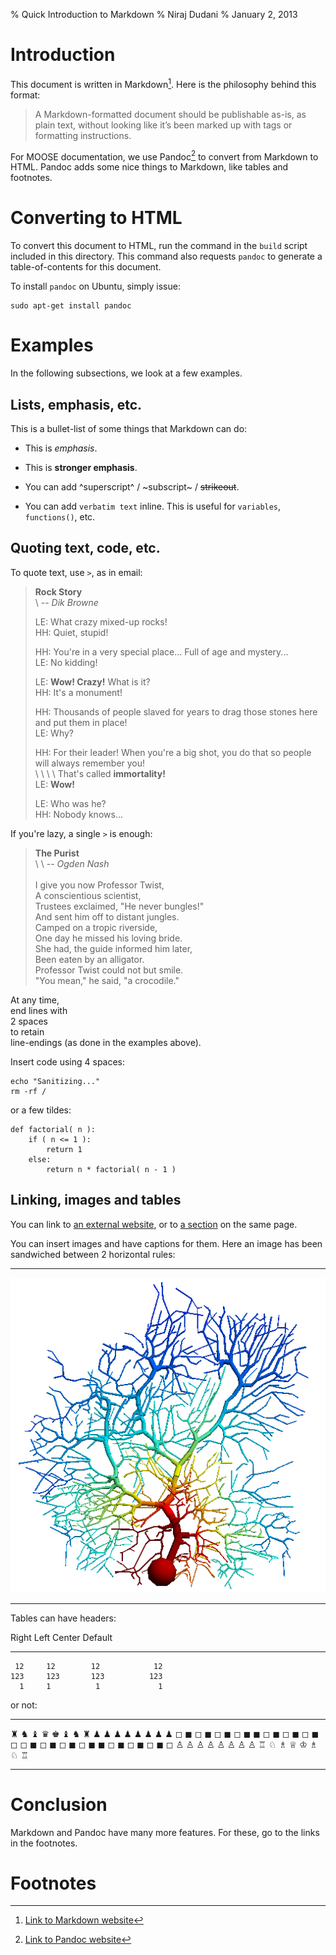 % Quick Introduction to Markdown
% Niraj Dudani
% January 2, 2013

# Introduction

This document is written in Markdown[^markdown]. Here is the philosophy behind
this format:

> A Markdown-formatted document should be publishable as-is, as plain text, 
> without looking like it’s been marked up with tags or formatting 
> instructions. 

For MOOSE documentation, we use Pandoc[^pandoc] to convert from Markdown to
HTML. Pandoc adds some nice things to Markdown, like tables and footnotes.

# Converting to HTML

To convert this document to HTML, run the command in the `build` script included
in this directory. This command also requests `pandoc` to generate a
table-of-contents for this document.

To install `pandoc` on Ubuntu, simply issue:

    sudo apt-get install pandoc

# Examples

In the following subsections, we look at a few examples.

## Lists, emphasis, etc.

This is a bullet-list of some things that Markdown can do:

  - This is *emphasis*.

  - This is **stronger emphasis**.

  - You can add ^superscript^ / ~subscript~ / ~~strikeout~~.

  - You can add `verbatim text` inline. This is useful for `variables`,
    `functions()`, etc.

## Quoting text, code, etc.

To quote text, use `>`, as in email:

> **Rock Story**  
> \ -- *Dik Browne*  
> 
> LE: What crazy mixed-up rocks!  
> HH: Quiet, stupid!  
> 
> HH: You're in a very special place... Full of age and mystery...  
> LE: No kidding!  
> 
> LE: **Wow! Crazy!** What is it?  
> HH: It's a monument!  
> 
> HH: Thousands of people slaved for years to drag those stones here and put
>     them in place!  
> LE: Why?  
> 
> HH: For their leader! When you're a big shot, you do that so people will
>     always remember you!  
> \ \ \ \ That's called **immortality!**  
> LE: **Wow!**  
> 
> LE: Who was he?  
> HH: Nobody knows...

 If you're lazy, a single `>` is enough:

> **The Purist**  
\ \ -- *Ogden Nash*  
\
I give you now Professor Twist,  
A conscientious scientist,  
Trustees exclaimed, "He never bungles!"  
And sent him off to distant jungles.  
Camped on a tropic riverside,  
One day he missed his loving bride.  
She had, the guide informed him later,  
Been eaten by an alligator.  
Professor Twist could not but smile.  
"You mean," he said, "a crocodile."  

At any time,  
end lines with  
2 spaces  
to retain  
line-endings (as done in the examples above).

Insert code using 4 spaces:

    echo "Sanitizing..."
    rm -rf /

or a few tildes:

~~~~~~~~~~{.python .numberLines startFrom="10"}
def factorial( n ):
    if ( n <= 1 ):
        return 1
    else:
        return n * factorial( n - 1 )
~~~~~~~~~~

## Linking, images and tables

You can link to [an external website](http://www.zombo.com/), or to
[a section](#introduction) on the same page.

You can insert images and have captions for them. Here an image has been
sandwiched between 2 horizontal rules:

**********

![*Purkinje cell in MOOSE*](images/purkinje.png "You can add alt-text too!")

**********

Tables can have headers:

  Right     Left     Center     Default
-------     ------ ----------   -------
     12     12        12            12
    123     123       123          123
      1     1          1             1

or not:

----- ----- ----- ----- ----- ----- ----- -----
  ♜     ♞     ♝     ♛     ♚     ♝     ♞     ♜
  ♟     ♟     ♟     ♟     ♟     ♟     ♟     ♟
  ◻     ◼     ◻     ◼     ◻     ◼     ◻     ◼
  ◼     ◻     ◼     ◻     ◼     ◻     ◼     ◻
  ◻     ◼     ◻     ◼     ◻     ◼     ◻     ◼
  ◼     ◻     ◼     ◻     ◼     ◻     ◼     ◻
  ♙     ♙     ♙     ♙     ♙     ♙     ♙     ♙
  ♖﻿     ♘     ♗     ♕     ♔     ♗     ♘     ♖
----- ----- ----- ----- ----- ----- ----- -----

# Conclusion

Markdown and Pandoc have many more features. For these, go to the links
in the footnotes.

# Footnotes

[^markdown]: [Link to Markdown website](http://daringfireball.net/projects/markdown/basics)
[^pandoc]: [Link to Pandoc website](http://johnmacfarlane.net/pandoc/README.html)
